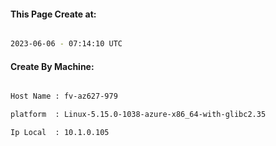 
   
#### This Page Create at:

```bash

2023-06-06 - 07:14:10 UTC

```

#### Create By Machine:

```bash

Host Name : fv-az627-979

platform  : Linux-5.15.0-1038-azure-x86_64-with-glibc2.35

Ip Local  : 10.1.0.105

```

